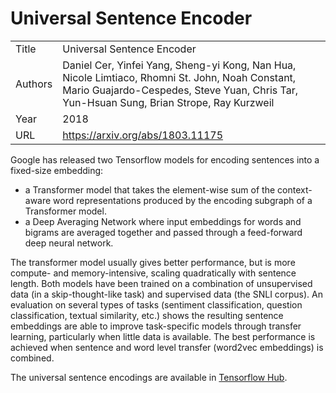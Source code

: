 # Universal Sentence Encoder

|||
| --- | --- |
| Title | Universal Sentence Encoder |
| Authors | Daniel Cer, Yinfei Yang, Sheng-yi Kong, Nan Hua, Nicole Limtiaco, Rhomni St. John, Noah Constant, Mario Guajardo-Cespedes, Steve Yuan, Chris Tar, Yun-Hsuan Sung, Brian Strope, Ray Kurzweil |
| Year | 2018 |
| URL | https://arxiv.org/abs/1803.11175 |

Google has released two Tensorflow models for encoding sentences into a fixed-size embedding:

- a Transformer model that takes the element-wise sum of the context-aware word representations
produced by the encoding subgraph of a Transformer model.
- a Deep Averaging Network where input embeddings 
for words and bigrams are averaged together and passed through a feed-forward deep neural network.

The transformer model usually gives better performance, but is more compute- and memory-intensive,
scaling quadratically with sentence length. Both models have been trained on a 
combination of unsupervised data (in a skip-thought-like task)
and supervised data (the SNLI corpus). An evaluation on several types of tasks (sentiment classification, 
question classification, textual similarity, etc.) shows the resulting sentence embeddings
are able to improve task-specific models through transfer learning, 
particularly when little data is available. The best 
performance is achieved when sentence and word level transfer (word2vec embeddings) is combined.

The universal sentence encodings are available in [Tensorflow Hub](https://www.tensorflow.org/hub/modules/google/universal-sentence-encoder/1).